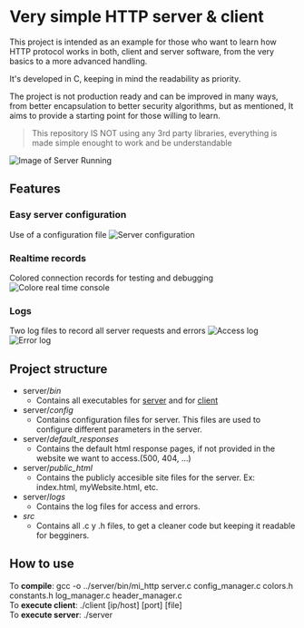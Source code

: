 # Very simple HTTP server & client
This project is intended as an example for those who want to learn how HTTP protocol works in both, client and server software, from the very basics to a more advanced handling.  
  
It's developed in C, keeping in mind the readability as priority.  
  
The project is not production ready and can be improved in many ways, from better encapsulation to better security algorithms, but as mentioned, It aims to provide a starting point for those willing to learn.  

> This repository IS NOT using any 3rd party libraries, everything is made simple enought to work and be understandable
  
  
![Image of Server Running](https://nsabater.com/wp-content/uploads/2020/04/Screenshot_172.png)
  
  
## Features

### Easy server configuration
Use of a configuration file
![Server configuration](https://nsabater.com/wp-content/uploads/2020/04/Screenshot_169.png)
  
  
### Realtime records
Colored connection records for testing and debugging
![Colore real time console](https://nsabater.com/wp-content/uploads/2020/04/Screenshot_170.png)

### Logs
Two log files to record all server requests and errors
![Access log](https://nsabater.com/wp-content/uploads/2020/04/Screenshot_173.png)
![Error log](https://nsabater.com/wp-content/uploads/2020/04/Screenshot_174.png)


## Project structure
- server/*bin*
  - Contains all executables for <ins>server</ins> and for <ins>client</ins>
- server/*config*
  - Contains configuration files for server. This files are used to configure different parameters in the server.
- server/*default_responses*
  - Contains the default html response pages, if not provided in the website we want to access.(500, 404, ...) 
- server/*public_html*
  - Contains the publicly accesible site files for the server. Ex: index.html, myWebsite.html, etc.
- server/*logs*
  - Contains the log files for access and errors.
- *src*
  - Contains all .c y .h files, to get a cleaner code but keeping it readable for begginers.


  
## How to use

To **compile**: gcc -o ../server/bin/mi_http server.c config_manager.c colors.h constants.h log_manager.c header_manager.c   
To **execute client**: ./client [ip/host] [port] [file]   
To **execute server**: ./server  


